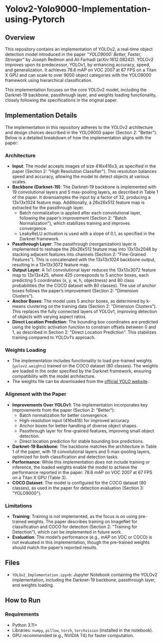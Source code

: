 # Yolov2-Yolo9000-Implementation-using-Pytorch

## Overview
This repository contains an implementation of YOLOv2, a real-time object detection model introduced in the paper *"YOLO9000: Better, Faster, Stronger"* by Joseph Redmon and Ali Farhadi (arXiv:1612.08242). YOLOv2 improves upon its predecessor, YOLOv1, by enhancing accuracy, speed, and generalization. It achieves 78.6 mAP on VOC 2007 at 67 FPS on a Titan X GPU and can scale to over 9000 object categories with the YOLO9000 framework using hierarchical classification.

This implementation focuses on the core YOLOv2 model, including the Darknet-19 backbone, passthrough layer, and weights loading functionality, closely following the specifications in the original paper.

## Implementation Details
The implementation in this repository adheres to the YOLOv2 architecture and design choices described in the YOLO9000 paper (Section 2: "Better"). Below is a detailed breakdown of how the implementation aligns with the paper:

### Architecture
- **Input**: The model accepts images of size 416x416x3, as specified in the paper (Section 2: "High Resolution Classifier"). This resolution balances speed and accuracy, allowing the model to detect objects at various scales.
- **Backbone (Darknet-19)**: The Darknet-19 backbone is implemented with 19 convolutional layers and 5 max-pooling layers, as described in Table 1 of the paper. It downsamples the input by a factor of 32, producing a 13x13x1024 feature map. Additionally, a 26x26x512 feature map is extracted for the passthrough layer.
  - Batch normalization is applied after each convolutional layer, following the paper’s improvement (Section 2: "Batch Normalization"), which stabilizes training and improves convergence.
  - LeakyReLU activation is used with a slope of 0.1, as specified in the Darknet framework.
- **Passthrough Layer**: The passthrough (reorganization) layer is implemented to reshape the 26x26x512 feature map into 13x13x2048 by stacking adjacent features into channels (Section 2: "Fine-Grained Features"). This is concatenated with the 13x13x1024 backbone output, resulting in a 13x13x3072 feature map.
- **Output Layer**: A 1x1 convolutional layer reduces the 13x13x3072 feature map to 13x13x425, where 425 corresponds to 5 anchor boxes, each predicting 5 coordinates (x, y, w, h, objectness) and 80 class probabilities (for the COCO dataset with 80 classes). The use of anchor boxes follows the paper’s improvement (Section 2: "Dimension Clusters").
- **Anchor Boxes**: The model uses 5 anchor boxes, as determined by k-means clustering on the training data (Section 2: "Dimension Clusters"). This replaces the fully connected layers of YOLOv1, improving detection of objects with varying aspect ratios.
- **Direct Location Prediction**: The bounding box coordinates are predicted using the logistic activation function to constrain offsets between 0 and 1, as described in Section 2: "Direct Location Prediction". This stabilizes training compared to YOLOv1’s approach.

### Weights Loading
- The implementation includes functionality to load pre-trained weights (`yolov2.weights`) trained on the COCO dataset (80 classes). The weights are loaded in the order specified by the Darknet framework, ensuring compatibility with the model architecture.
- The weights file can  be downloaded from the [official YOLO website](https://pjreddie.com/darknet/yolov2/).

### Alignment with the Paper
- **Improvements Over YOLOv1**: The implementation incorporates key improvements from the paper (Section 2: "Better"):
  - Batch normalization for better convergence.
  - High-resolution input (416x416) for improved accuracy.
  - Anchor boxes for better handling of diverse object shapes.
  - Passthrough layer for fine-grained features, improving small object detection.
  - Direct location prediction for stable bounding box predictions.
- **Darknet-19 Backbone**: The backbone matches the architecture in Table 1 of the paper, with 19 convolutional layers and 5 max-pooling layers, optimized for both classification and detection tasks.
- **Performance**: While this implementation does not include training or inference, the loaded weights enable the model to achieve the performance reported in the paper: 78.6 mAP on VOC 2007 at 67 FPS on a Titan X GPU (Table 3).
- **COCO Dataset**: The model is configured for the COCO dataset (80 classes), as used in the paper for detection evaluation (Section 3: "YOLO9000").

### Limitations
- **Training**: Training is not implemented, as the focus is on using pre-trained weights. The paper describes training on ImageNet for classification and COCO for detection (Section 2: "Training for Detection"), which can be implemented in future work.
- **Evaluation**: The model’s performance (e.g., mAP on VOC or COCO) is not evaluated in this implementation, though the pre-trained weights should match the paper’s reported results.

## Files
- `YOLOv2_Implementation.ipynb`: Jupyter Notebook containing the YOLOv2 implementation, including the Darknet-19 backbone, passthrough layer, and weights loading.


## How to Run
### Requirements
- Python 3.11+
- Libraries: `numpy`, `pillow`, `torch`, `torchvision` (installed in the notebook).
- GPU recommended (e.g., NVIDIA T4) for faster computation.

